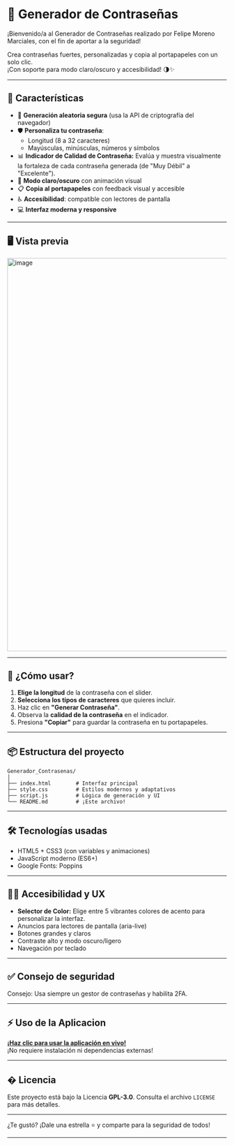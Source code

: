 # 🔐 Generador de Contraseñas 

¡Bienvenido/a al Generador de Contraseñas realizado por Felipe Moreno Marciales, con el fin de aportar a la seguridad!  

Crea contraseñas fuertes, personalizadas y copia al portapapeles con un solo clic.  
¡Con soporte para modo claro/oscuro y accesibilidad! 🌗✨

---

## 🚀 Características

- 🎲 **Generación aleatoria segura** (usa la API de criptografía del navegador)
- 🛡️ **Personaliza tu contraseña**:  
  - Longitud (8 a 32 caracteres)
  - Mayúsculas, minúsculas, números y símbolos
- 📊 **Indicador de Calidad de Contraseña:** Evalúa y muestra visualmente la fortaleza de cada contraseña generada (de "Muy Débil" a "Excelente").
- 🌙 **Modo claro/oscuro** con animación visual
- 📋 **Copia al portapapeles** con feedback visual y accesible
- ♿ **Accesibilidad**: compatible con lectores de pantalla
- 💻 **Interfaz moderna y responsive**

---

## 🖥️ Vista previa

<img width="587" height="901" alt="image" src="https://github.com/user-attachments/assets/6842ab53-4f74-4a36-b06a-e8045d5cba9c" />

---

## 🧩 ¿Cómo usar?

1. **Elige la longitud** de la contraseña con el slider.
2. **Selecciona los tipos de caracteres** que quieres incluir.
3. Haz clic en **"Generar Contraseña"**.
4. Observa la **calidad de la contraseña** en el indicador.
5. Presiona **"Copiar"** para guardar la contraseña en tu portapapeles.

---

## 📦 Estructura del proyecto

```
Generador_Contrasenas/
│
├── index.html        # Interfaz principal
├── style.css         # Estilos modernos y adaptativos
├── script.js         # Lógica de generación y UI
└── README.md         # ¡Este archivo!
```

---

## 🛠️ Tecnologías usadas

- HTML5 + CSS3 (con variables y animaciones)
- JavaScript moderno (ES6+)
- Google Fonts: Poppins

---

## 👨‍💻 Accesibilidad y UX

- **Selector de Color:** Elige entre 5 vibrantes colores de acento para personalizar la interfaz.
- Anuncios para lectores de pantalla (aria-live)
- Botones grandes y claros
- Contraste alto y modo oscuro/ligero
- Navegación por teclado

---

## ✅ Consejo de seguridad

Consejo: Usa siempre un gestor de contraseñas y habilita 2FA.

---

## ⚡ Uso de la Aplicacion 

[**¡Haz clic para usar la aplicación en vivo!**](https://felipe-moreno-marciales.github.io/Generador_Contrasenas/)  
¡No requiere instalación ni dependencias externas!

---

## � Licencia

Este proyecto está bajo la Licencia **GPL-3.0**. Consulta el archivo `LICENSE` para más detalles.

---

¿Te gustó? ¡Dale una estrella ⭐ y comparte para la seguridad de todos!

---
